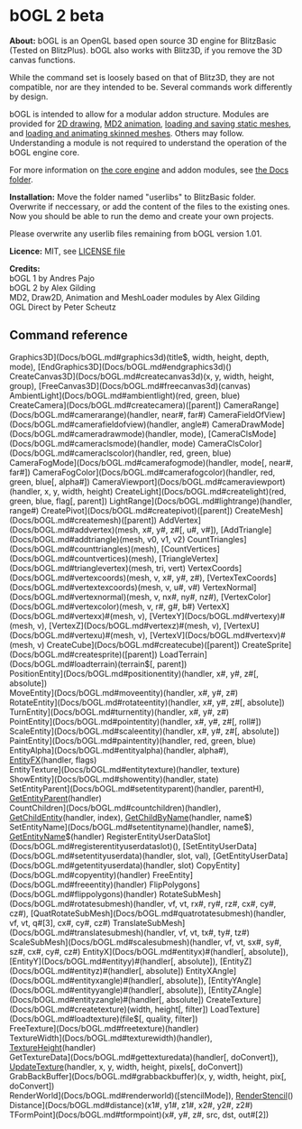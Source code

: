 
 bOGL 2 beta
=============

**About:** bOGL is an OpenGL based open source 3D engine for BlitzBasic (Tested on BlitzPlus). bOGL also works with Blitz3D, if you remove the 3D canvas functions.

While the command set is loosely based on that of Blitz3D, they are not compatible, nor are they intended to be. Several commands work differently by design.

bOGL is intended to allow for a modular addon structure. Modules are provided for [2D drawing](bOGL-Addons/Draw2D.bb), [MD2 animation](bOGL-Addons/MD2.bb), [loading and saving static meshes](bOGL-Addons/MeshLoader.bb), and [loading and animating skinned meshes](bOGL-Addons/Animation.bb). Others may follow. Understanding a module is not required to understand the operation of the bOGL engine core.

For more information on [the core engine](Docs/bOGL.md) and addon modules, see [the Docs folder](Docs).

**Installation:** Move the folder named "userlibs" to BlitzBasic folder. Overwrite if neccessary, or add the content of the files to the existing ones. Now you should be able to run the demo and create your own projects.

Please overwrite any userlib files remaining from bOGL version 1.01.

**Licence:** MIT, see [LICENSE file](LICENSE)

**Credits:**  
bOGL 1 by Andres Pajo  
bOGL 2 by Alex Gilding  
MD2, Draw2D, Animation and MeshLoader modules by Alex Gilding  
OGL Direct by Peter Scheutz  


 Command reference
-------------------

Graphics3D](Docs/bOGL.md#graphics3d)(title$, width, height, depth, mode), [EndGraphics3D](Docs/bOGL.md#endgraphics3d)()  
CreateCanvas3D](Docs/bOGL.md#createcanvas3d)(x, y, width, height, group), [FreeCanvas3D](Docs/bOGL.md#freecanvas3d)(canvas)  
AmbientLight](Docs/bOGL.md#ambientlight)(red, green, blue)  
CreateCamera](Docs/bOGL.md#createcamera)([parent])  
CameraRange](Docs/bOGL.md#camerarange)(handler, near#, far#)  
CameraFieldOfView](Docs/bOGL.md#camerafieldofview)(handler, angle#)  
CameraDrawMode](Docs/bOGL.md#cameradrawmode)(handler, mode), [CameraClsMode](Docs/bOGL.md#cameraclsmode)(handler, mode)  
CameraClsColor](Docs/bOGL.md#cameraclscolor)(handler, red, green, blue)  
CameraFogMode](Docs/bOGL.md#camerafogmode)(handler, mode[, near#, far#])  
CameraFogColor](Docs/bOGL.md#camerafogcolor)(handler, red, green, blue[, alpha#])  
CameraViewport](Docs/bOGL.md#cameraviewport)(handler, x, y, width, height)  
CreateLight](Docs/bOGL.md#createlight)(red, green, blue, flag[, parent])  
LightRange](Docs/bOGL.md#lightrange)(handler, range#)  
CreatePivot](Docs/bOGL.md#createpivot)([parent])  
CreateMesh](Docs/bOGL.md#createmesh)([parent])  
AddVertex](Docs/bOGL.md#addvertex)(mesh, x#, y#, z#[, u#, v#]), [AddTriangle](Docs/bOGL.md#addtriangle)(mesh, v0, v1, v2)  
CountTriangles](Docs/bOGL.md#counttriangles)(mesh), [CountVertices](Docs/bOGL.md#countvertices)(mesh), [TriangleVertex](Docs/bOGL.md#trianglevertex)(mesh, tri, vert)  
VertexCoords](Docs/bOGL.md#vertexcoords)(mesh, v, x#, y#, z#), [VertexTexCoords](Docs/bOGL.md#vertextexcoords)(mesh, v, u#, v#)  
VertexNormal](Docs/bOGL.md#vertexnormal)(mesh, v, nx#, ny#, nz#), [VertexColor](Docs/bOGL.md#vertexcolor)(mesh, v, r#, g#, b#)  
VertexX](Docs/bOGL.md#vertexx)#(mesh, v), [VertexY](Docs/bOGL.md#vertexy)#(mesh, v), [VertexZ](Docs/bOGL.md#vertexz)#(mesh, v), [VertexU](Docs/bOGL.md#vertexu)#(mesh, v), [VertexV](Docs/bOGL.md#vertexv)#(mesh, v)  
CreateCube](Docs/bOGL.md#createcube)([parent])  
CreateSprite](Docs/bOGL.md#createsprite)([parent])  
LoadTerrain](Docs/bOGL.md#loadterrain)(terrain$[, parent])  
PositionEntity](Docs/bOGL.md#positionentity)(handler, x#, y#, z#[, absolute])  
MoveEntity](Docs/bOGL.md#moveentity)(handler, x#, y#, z#)  
RotateEntity](Docs/bOGL.md#rotateentity)(handler, x#, y#, z#[, absolute])  
TurnEntity](Docs/bOGL.md#turnentity)(handler, x#, y#, z#)  
PointEntity](Docs/bOGL.md#pointentity)(handler, x#, y#, z#[, roll#])  
ScaleEntity](Docs/bOGL.md#scaleentity)(handler, x#, y#, z#[, absolute])  
PaintEntity](Docs/bOGL.md#paintentity)(handler, red, green, blue)  
EntityAlpha](Docs/bOGL.md#entityalpha)(handler, alpha#), [EntityFX](Docs/bOGL.md#entityfx)(handler, flags)  
EntityTexture](Docs/bOGL.md#entitytexture)(handler, texture)  
ShowEntity](Docs/bOGL.md#showentity)(handler, state)  
SetEntityParent](Docs/bOGL.md#setentityparent)(handler, parentH), [GetEntityParent](Docs/bOGL.md#getentityparent)(handler)  
CountChildren](Docs/bOGL.md#countchildren)(handler), [GetChildEntity](Docs/bOGL.md#getchildentity)(handler, index), [GetChildByName](Docs/bOGL.md#getchildbyname)(handler, name$)  
SetEntityName](Docs/bOGL.md#setentityname)(handler, name$), [GetEntityName](Docs/bOGL.md#getentityname)$(handler)  
RegisterEntityUserDataSlot](Docs/bOGL.md#registerentityuserdataslot)(), [SetEntityUserData](Docs/bOGL.md#setentityuserdata)(handler, slot, val), [GetEntityUserData](Docs/bOGL.md#getentityuserdata)(handler, slot)  
CopyEntity](Docs/bOGL.md#copyentity)(handler)  
FreeEntity](Docs/bOGL.md#freeentity)(handler)  
FlipPolygons](Docs/bOGL.md#flippolygons)(handler)  
RotateSubMesh](Docs/bOGL.md#rotatesubmesh)(handler, vf, vt, rx#, ry#, rz#, cx#, cy#, cz#), [QuatRotateSubMesh](Docs/bOGL.md#quatrotatesubmesh)(handler, vf, vt, q#[3], cx#, cy#, cz#)  
TranslateSubMesh](Docs/bOGL.md#translatesubmesh)(handler, vf, vt, tx#, ty#, tz#)  
ScaleSubMesh](Docs/bOGL.md#scalesubmesh)(handler, vf, vt, sx#, sy#, sz#, cx#, cy#, cz#)  
EntityX](Docs/bOGL.md#entityx)#(handler[, absolute]), [EntityY](Docs/bOGL.md#entityy)#(handler[, absolute]), [EntityZ](Docs/bOGL.md#entityz)#(handler[, absolute])  
EntityXAngle](Docs/bOGL.md#entityxangle)#(handler[, absolute]), [EntityYAngle](Docs/bOGL.md#entityyangle)#(handler[, absolute]), [EntityZAngle](Docs/bOGL.md#entityzangle)#(handler[, absolute])  
CreateTexture](Docs/bOGL.md#createtexture)(width, height[, filter])  
LoadTexture](Docs/bOGL.md#loadtexture)(file$[, quality, filter])  
FreeTexture](Docs/bOGL.md#freetexture)(handler)  
TextureWidth](Docs/bOGL.md#texturewidth)(handler), [TextureHeight](Docs/bOGL.md#textureheight)(handler)  
GetTextureData](Docs/bOGL.md#gettexturedata)(handler[, doConvert]), [UpdateTexture](Docs/bOGL.md#updatetexture)(handler, x, y, width, height, pixels[, doConvert])  
GrabBackBuffer](Docs/bOGL.md#grabbackbuffer)(x, y, width, height, pix[, doConvert])  
RenderWorld](Docs/bOGL.md#renderworld)([stencilMode]), [RenderStencil](Docs/bOGL.md#renderstencil)()      
Distance](Docs/bOGL.md#distance)(x1#, y1#, z1#, x2#, y2#, z2#)  
TFormPoint](Docs/bOGL.md#tformpoint)(x#, y#, z#, src, dst, out#[2])  

